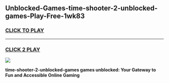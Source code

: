 
## Unblocked-Games-time-shooter-2-unblocked-games-Play-Free-1wk83
<h3>
<a href="https://premium76.site?title=time-shooter-2-unblocked-games&ref=15A">CLICK TO PLAY</a></h3>
<hr>

<h3>
<a href="https://premium76.site?title=time-shooter-2-unblocked-games&ref=15A">CLICK 2 PLAY</a>
  
</h3>

<a href="https://premium76.site?title=time-shooter-2-unblocked-games&ref=15A"><img src="https://clearcache.store/games.png"></a>


**time-shooter-2-unblocked-games games unblocked: Your Gateway to Fun and Accessible Online Gaming**
